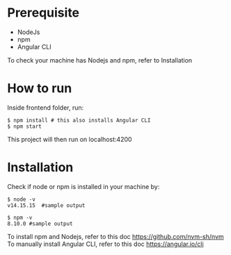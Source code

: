 # Prerequisite
 - NodeJs
 - npm
 - Angular CLI

To check your machine has Nodejs and npm, refer to Installation
# How to run 
Inside frontend folder, run: 

    $ npm install # this also installs Angular CLI
    $ npm start


This project will then run on localhost:4200
 
# Installation
   Check if node or npm is installed in your machine by: 

    $ node -v  
    v14.15.15  #sample output

    $ npm -v
    8.10.0 #sample output
To install npm and Nodejs, refer to this doc https://github.com/nvm-sh/nvm
To manually install Angular CLI, refer to this doc https://angular.io/cli
